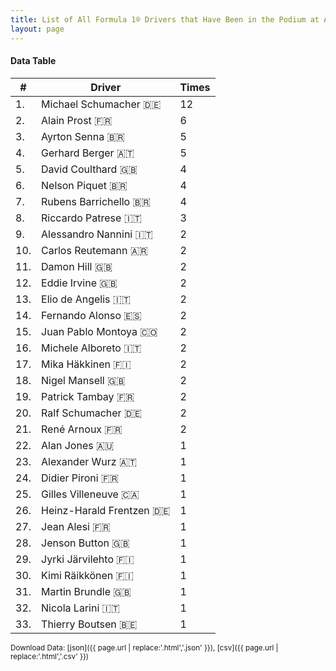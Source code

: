 ```yaml
---
title: List of All Formula 1® Drivers that Have Been in the Podium at Autodromo Enzo e Dino Ferrari
layout: page
---
```


<canvas id="chart" width="400" height="180"></canvas>
<script>
var data = {
    "datasets": [
        {
            "backgroundColor": "#f3a935",
            "borderColor": "#f68639",
            "borderWidth": 1,
            "data": [
                12.0,
                6.0,
                5.0,
                5.0,
                4.0,
                4.0,
                4.0,
                3.0,
                2.0,
                2.0,
                2.0,
                2.0,
                2.0,
                2.0,
                2.0,
                2.0,
                2.0,
                2.0,
                2.0,
                2.0,
                2.0,
                1.0,
                1.0,
                1.0,
                1.0,
                1.0,
                1.0,
                1.0,
                1.0,
                1.0,
                1.0,
                1.0,
                1.0
            ],
            "label": "Times"
        }
    ],
    "labels": [
        "Michael Schumacher",
        "Alain Prost",
        "Ayrton Senna",
        "Gerhard Berger",
        "David Coulthard",
        "Nelson Piquet",
        "Rubens Barrichello",
        "Riccardo Patrese",
        "Alessandro Nannini",
        "Carlos Reutemann",
        "Damon Hill",
        "Eddie Irvine",
        "Elio de Angelis",
        "Fernando Alonso",
        "Juan Pablo Montoya",
        "Michele Alboreto",
        "Mika Häkkinen",
        "Nigel Mansell",
        "Patrick Tambay",
        "Ralf Schumacher",
        "René Arnoux",
        "Alan Jones",
        "Alexander Wurz",
        "Didier Pironi",
        "Gilles Villeneuve",
        "Heinz-Harald Frentzen",
        "Jean Alesi",
        "Jenson Button",
        "Jyrki Järvilehto",
        "Kimi Räikkönen",
        "Martin Brundle",
        "Nicola Larini",
        "Thierry Boutsen"
    ]
};
var options = {
  legend: {
    display: false
  },
  scales: {
    xAxes: [{
      ticks: {
        beginAtZero: true,
        maxRotation: 180,
        display: window.innerWidth > 800
      }
    }],
    yAxes: [{
      ticks: {
        beginAtZero: true
      }
    }]
  },
  onResize: function(chart, size) {
    chart.options.scales.xAxes[0].ticks.display = size.width > 800;
  }
};
new Chart("chart", {
    data: data,
    type: 'bar',
    options: options
});
</script>



#### Data Table

| # | Driver | Times |
|--|--|--|
| 1. | Michael Schumacher 🇩🇪 | 12 |
| 2. | Alain Prost 🇫🇷 | 6 |
| 3. | Ayrton Senna 🇧🇷 | 5 |
| 4. | Gerhard Berger 🇦🇹 | 5 |
| 5. | David Coulthard 🇬🇧 | 4 |
| 6. | Nelson Piquet 🇧🇷 | 4 |
| 7. | Rubens Barrichello 🇧🇷 | 4 |
| 8. | Riccardo Patrese 🇮🇹 | 3 |
| 9. | Alessandro Nannini 🇮🇹 | 2 |
| 10. | Carlos Reutemann 🇦🇷 | 2 |
| 11. | Damon Hill 🇬🇧 | 2 |
| 12. | Eddie Irvine 🇬🇧 | 2 |
| 13. | Elio de Angelis 🇮🇹 | 2 |
| 14. | Fernando Alonso 🇪🇸 | 2 |
| 15. | Juan Pablo Montoya 🇨🇴 | 2 |
| 16. | Michele Alboreto 🇮🇹 | 2 |
| 17. | Mika Häkkinen 🇫🇮 | 2 |
| 18. | Nigel Mansell 🇬🇧 | 2 |
| 19. | Patrick Tambay 🇫🇷 | 2 |
| 20. | Ralf Schumacher 🇩🇪 | 2 |
| 21. | René Arnoux 🇫🇷 | 2 |
| 22. | Alan Jones 🇦🇺 | 1 |
| 23. | Alexander Wurz 🇦🇹 | 1 |
| 24. | Didier Pironi 🇫🇷 | 1 |
| 25. | Gilles Villeneuve 🇨🇦 | 1 |
| 26. | Heinz-Harald Frentzen 🇩🇪 | 1 |
| 27. | Jean Alesi 🇫🇷 | 1 |
| 28. | Jenson Button 🇬🇧 | 1 |
| 29. | Jyrki Järvilehto 🇫🇮 | 1 |
| 30. | Kimi Räikkönen 🇫🇮 | 1 |
| 31. | Martin Brundle 🇬🇧 | 1 |
| 32. | Nicola Larini 🇮🇹 | 1 |
| 33. | Thierry Boutsen 🇧🇪 | 1 |

<small>Download Data: [json]({{ page.url | replace:'.html','.json' }}), [csv]({{ page.url | replace:'.html','.csv' }})</small>
